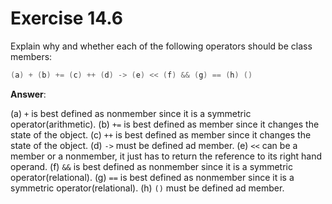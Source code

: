 # Exercise 14.6

Explain why and whether each of the following operators should be class members:

```cpp
(a) + (b) += (c) ++ (d) -> (e) << (f) && (g) == (h) ()
```

**Answer**:

(a) `+` is best defined as nonmember since it is a symmetric operator(arithmetic).
(b) `+=` is best defined as member since it changes the state of the object.
(c) `++` is best defined as member since it changes the state of the object.
(d) `->` must be defined ad member.
(e) `<<` can be a member or a nonmember, it just has to return the reference to its right hand operand.
(f) `&&` is best defined as nonmember since it is a symmetric operator(relational).
(g) `==` is best defined as nonmember since it is a symmetric operator(relational).
(h) `()` must be defined ad member.